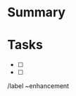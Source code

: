 # Summary
<!--- Summarize information of the feature request -->


# Tasks
<!--- Tasks to accomplish the feature -->

 * [ ]
 * [ ]



/label ~enhancement
